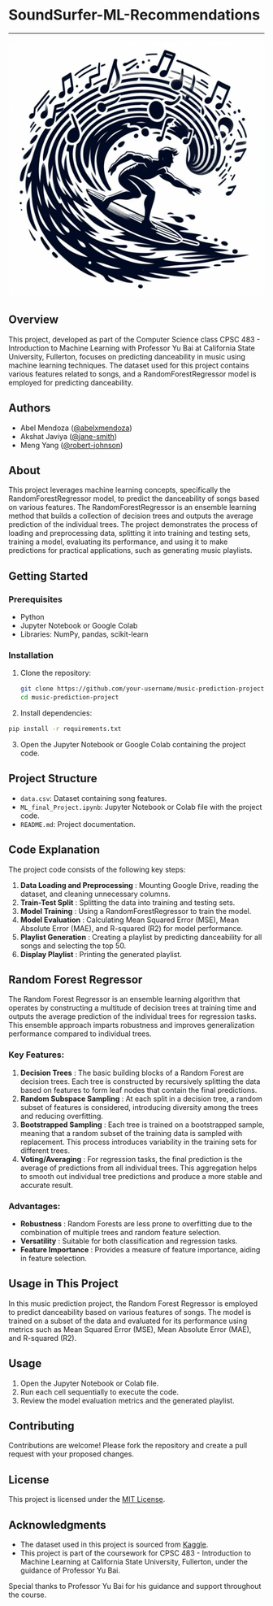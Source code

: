# SoundSurfer-ML-Recommendations

---

![1699520963119](image/README/1699520963119.png)

## Overview

This project, developed as part of the Computer Science class CPSC 483 - Introduction to Machine Learning with Professor Yu Bai at California State University, Fullerton, focuses on predicting danceability in music using machine learning techniques. The dataset used for this project contains various features related to songs, and a RandomForestRegressor model is employed for predicting danceability.

## Authors

* Abel Mendoza ([@abelxmendoza](https://github.com/abelxmendoza))
* Akshat Javiya ([@jane-smith](https://github.com/jane-smith))
* Meng Yang ([@robert-johnson](https://github.com/robert-johnson))

## About

This project leverages machine learning concepts, specifically the RandomForestRegressor model, to predict the danceability of songs based on various features. The RandomForestRegressor is an ensemble learning method that builds a collection of decision trees and outputs the average prediction of the individual trees. The project demonstrates the process of loading and preprocessing data, splitting it into training and testing sets, training a model, evaluating its performance, and using it to make predictions for practical applications, such as generating music playlists.

## Getting Started

### Prerequisites

- Python
- Jupyter Notebook or Google Colab
- Libraries: NumPy, pandas, scikit-learn

### Installation

1. Clone the repository:

   ```bash
   git clone https://github.com/your-username/music-prediction-project.git
   cd music-prediction-project
   ```
2. Install dependencies:

```bash
pip install -r requirements.txt
```

3. Open the Jupyter Notebook or Google Colab containing the project code.

## Project Structure

* `data.csv`: Dataset containing song features.
* `ML_final_Project.ipynb`: Jupyter Notebook or Colab file with the project code.
* `README.md`: Project documentation.

## Code Explanation

The project code consists of the following key steps:

1. **Data Loading and Preprocessing** : Mounting Google Drive, reading the dataset, and cleaning unnecessary columns.
2. **Train-Test Split** : Splitting the data into training and testing sets.
3. **Model Training** : Using a RandomForestRegressor to train the model.
4. **Model Evaluation** : Calculating Mean Squared Error (MSE), Mean Absolute Error (MAE), and R-squared (R2) for model performance.
5. **Playlist Generation** : Creating a playlist by predicting danceability for all songs and selecting the top 50.
6. **Display Playlist** : Printing the generated playlist.

## Random Forest Regressor

The Random Forest Regressor is an ensemble learning algorithm that operates by constructing a multitude of decision trees at training time and outputs the average prediction of the individual trees for regression tasks. This ensemble approach imparts robustness and improves generalization performance compared to individual trees.

### Key Features:

1. **Decision Trees** : The basic building blocks of a Random Forest are decision trees. Each tree is constructed by recursively splitting the data based on features to form leaf nodes that contain the final predictions.
2. **Random Subspace Sampling** : At each split in a decision tree, a random subset of features is considered, introducing diversity among the trees and reducing overfitting.
3. **Bootstrapped Sampling** : Each tree is trained on a bootstrapped sample, meaning that a random subset of the training data is sampled with replacement. This process introduces variability in the training sets for different trees.
4. **Voting/Averaging** : For regression tasks, the final prediction is the average of predictions from all individual trees. This aggregation helps to smooth out individual tree predictions and produce a more stable and accurate result.

### Advantages:

* **Robustness** : Random Forests are less prone to overfitting due to the combination of multiple trees and random feature selection.
* **Versatility** : Suitable for both classification and regression tasks.
* **Feature Importance** : Provides a measure of feature importance, aiding in feature selection.

## Usage in This Project

In this music prediction project, the Random Forest Regressor is employed to predict danceability based on various features of songs. The model is trained on a subset of the data and evaluated for its performance using metrics such as Mean Squared Error (MSE), Mean Absolute Error (MAE), and R-squared (R2).

## Usage

1. Open the Jupyter Notebook or Colab file.
2. Run each cell sequentially to execute the code.
3. Review the model evaluation metrics and the generated playlist.

## Contributing

Contributions are welcome! Please fork the repository and create a pull request with your proposed changes.

## License

This project is licensed under the [MIT License](https://chat.openai.com/c/LICENSE).

## Acknowledgments

* The dataset used in this project is sourced from [Kaggle](https://www.kaggle.com/).
* This project is part of the coursework for CPSC 483 - Introduction to Machine Learning at California State University, Fullerton, under the guidance of Professor Yu Bai.

Special thanks to Professor Yu Bai for his guidance and support throughout the course.
